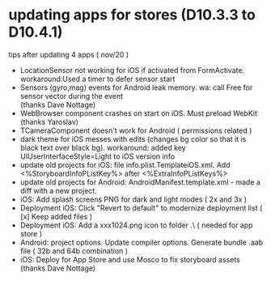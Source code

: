 # updating apps for stores (D10.3.3 to D10.4.1)
tips after updating 4 apps ( nov/20 )

* LocationSensor not working for iOS if activated from FormActivate.
  workaround:Used a timer to defer sensor start
* Sensors (gyro,mag) events for Android leak memory. wa: call Free for sensor vector during the event  
 (thanks Dave Nottage)
* WebBrowser component crashes on start on iOS.  Must preload WebKit (thanks Yaroslav)  
* TCameraComponent doesn't work for Android ( permissions related )
* dark theme for iOS messes with edits (changes bg color so that it is black text over black bg).
  workaround: added key UIUserInterfaceStyle=Light to iOS version info
* update old projects for iOS: file info.plist.TemplateiOS.xml.
  Add <%StoryboardInfoPListKey%> after <%ExtraInfoPListKeys%> 
* update old projects for Android: AndroidManifest.template.xml - made a diff with a new project.
* iOS: Add splash screens PNG for dark and light modes ( 2x and 3x )
* Deployment iOS: Click "Revert to default" to modernize deployment list ( [x] Keep added files )
* Deployment iOS: Add a xxx1024.png icon to folder .\   ( needed for app store )
* Android: project options. Update compiler options. Generate bundle .aab file ( 32b and 64b combination )
* iOS: Deploy for App Store and use Mosco to fix storyboard assets (thanks Dave Nottage)
